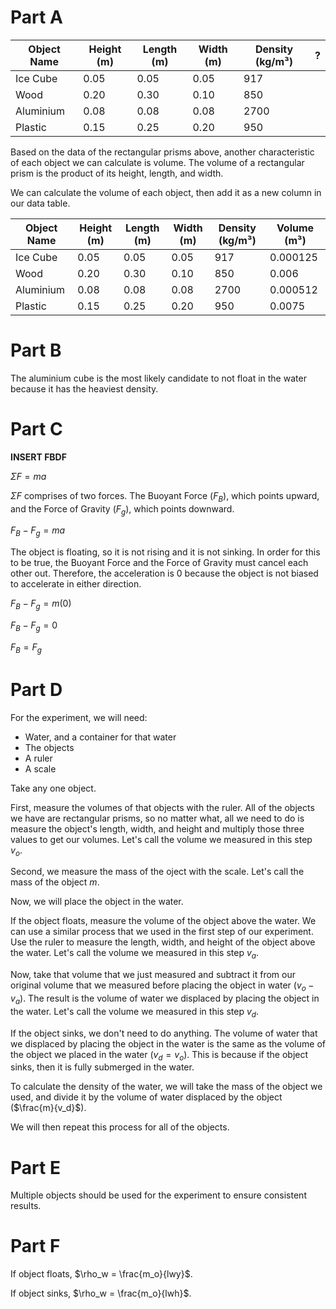 # Part A
| Object Name | Height (m) | Length (m) | Width (m) | Density (kg/m³) | ? |
| ----------- | ---------- | ---------- | --------- | --------------- | - |
| Ice Cube    | 0.05       | 0.05       | 0.05      | 917             |   |
| Wood        | 0.20       | 0.30       | 0.10      | 850             |   |
| Aluminium   | 0.08       | 0.08       | 0.08      | 2700            |   |
| Plastic     | 0.15       | 0.25       | 0.20      | 950             |   |

Based on the data of the rectangular prisms above, another characteristic of each object we can calculate is volume. The volume of a rectangular prism is the product of its height, length, and width. 

We can calculate the volume of each object, then add it as a new column in our data table.

| Object Name | Height (m) | Length (m) | Width (m) | Density (kg/m³) | Volume (m³) |
| ----------- | ---------- | ---------- | --------- | --------------- | ----------- |
| Ice Cube    | 0.05       | 0.05       | 0.05      | 917             | 0.000125    |
| Wood        | 0.20       | 0.30       | 0.10      | 850             | 0.006       |
| Aluminium   | 0.08       | 0.08       | 0.08      | 2700            | 0.000512    |
| Plastic     | 0.15       | 0.25       | 0.20      | 950             | 0.0075      |

# Part B
The aluminium cube is the most likely candidate to not float in the water because it has the heaviest density. 

# Part C
**INSERT FBDF**

$\Sigma F = ma$

$\Sigma F$ comprises of two forces. The Buoyant Force ($F_B$), which points upward, and the Force of Gravity ($F_g$), which points downward. 

$F_B - F_g = ma$

The object is floating, so it is not rising and it is not sinking. In order for this to be true, the Buoyant Force and the Force of Gravity must cancel each other out. Therefore, the acceleration is 0 because the object is not biased to accelerate in either direction.

$F_B - F_g = m(0)$ 

$F_B - F_g = 0$ 

$F_B = F_g$ 

# Part D

For the experiment, we will need:

- Water, and a container for that water
- The objects
- A ruler 
- A scale

Take any one object.

First,  measure the volumes of that objects with the ruler. All of the objects we have are rectangular prisms, so no matter what, all we need to do is measure the object's length, width, and height and multiply those three values to get our volumes. Let's call the volume we measured in this step $v_o$.

Second, we measure the mass of the oject with the scale. Let's call the mass of the object $m$.

Now, we will place the object in the water.

If the object floats, measure the volume of the object above the water. We can use a similar process that we used in the first step of our experiment. Use the ruler to measure the length, width, and height of the object above the water. Let's call the volume we measured in this step $v_a$.

Now, take that volume that we just measured and subtract it from our original volume that we measured before placing the object in water ($v_o - v_a$). The result is the volume of water we displaced by placing the object in the water. Let's call the volume we measured in this step $v_d$.

If the object sinks, we don't need to do anything. The volume of water that we displaced by placing the object in the water is the same as the volume of the object we placed in the water ($v_d = v_o$). This is because if the object sinks, then it is fully submerged in the water. 

To calculate the density of the water, we will take the mass of the object we used, and divide it by the volume of water displaced by the object ($\frac{m}{v_d}$). 

We will then repeat this process for all of the objects.

# Part E
Multiple objects should be used for the experiment to ensure consistent results. 

# Part F
If object floats, $\rho_w = \frac{m_o}{lwy}$.

If object sinks, $\rho_w = \frac{m_o}{lwh}$.